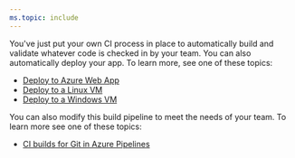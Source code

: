 ```yaml
---
ms.topic: include
---
```


You've just put your own CI process in place to automatically build and validate whatever code is checked in by your team. You can also automatically deploy your app. To learn more, see one of these topics:

* [Deploy to Azure Web App](../cd/deploy-webdeploy-webapps.md)
* [Deploy to a Linux VM](../cd/deploy-linuxvm-deploygroups.md)
* [Deploy to a Windows VM](../cd/deploy-webdeploy-iis-deploygroups.md)

You can also modify this build pipeline to meet the needs of your team. To learn more see one of these topics:

* [CI builds for Git in Azure Pipelines](../../build/ci-build-git.md)
